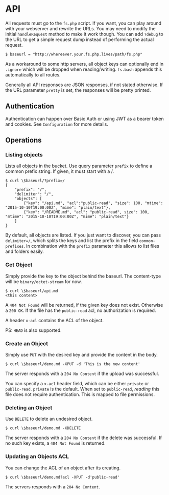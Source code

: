 # API

All requests must go to the `fs.php` script. If you want, you can play around with your webserver and
rewrite the URLs. You may need to modify the initial `handleRequest` method to make it work though. You can add
`?debug` to the URL to get a simple request dump instead of performing the actual request.

```
$ baseurl = "http://whereever.your.fs.php.lives/path/fs.php"
```

As a workaround to some http servers, all object keys can optionally end in `.ignore` which will be dropped when
reading/writing. `fs.bash` appends this automatically to all routes.

Generally all API responses are JSON responses, if not stated otherwise. If the URL parameter `pretty` is set, the responses will be pretty printed.


## Authentication

Authentication can happen over Basic Auth or using JWT as a bearer token and cookies. See `Configuration` for more details.

## Operations
### Listing objects

Lists all objects in the bucket. Use query parameter `prefix` to define a common prefix string. If given, it must
start with a /.

```
$ curl \$baseurl/?prefix=/
{
	"prefix": "/",
	"delimiter": "/",
	"objects": [
		{"key": "/api.md", "acl":"public-read", "size": 100, "mtime": "2015-10-10T19:00:00Z", "mime": "plain/text"},
		{"key": "/README.md", "acl": "public-read", size": 100, "mtime": "2015-10-10T19:00:00Z", "mime": "plain/text"}
	]
}
```

By default, all objects are listed. If you just want to discover, you can pass `delimiter=/`, which splits the keys
and list the prefix in the field `common-prefixes`. In combination with the `prefix` parameter this allows to list
files and folders easily.

### Get Object

Simply provide the key to the object behind the baseurl. The content-type will be `binary/octet-stream` for now.

```
$ curl \$baseurl/api.md
<this content>
```

A `404 Not Found` will be returned, if the given key does not exist. Otherwise a `200 OK`. If the file has the `public-read`
acl, no authorization is required.

A header `x-acl` contains the ACL of the object.

PS: `HEAD` is also supported.

### Create an Object

Simply use `PUT` with the desired key and provide the content in the body.

```
$ curl \$baseurl/demo.md -XPUT -d 'This is the new content'
```

The server responds with a `204 No Content` if the upload was successful.

You can specify a `x-acl` header field, which can be either `private` or `public-read`. `private` is the default.
When set to `public-read`, _reading_ this file does not require authentication. This is mapped to file permissions.

### Deleting an Object

Use `DELETE` to delete an undesired object.

```
$ curl \$baseurl/demo.md -XDELETE
```

The server responds with a `204 No Content` if the delete was successful. If no such key exists, a `404 Not Found` is returned.

### Updating an Objects ACL

You can change the ACL of an object after its creating.

```
$ curl \$baseurl/demo.md?acl -XPUT -d'public-read'
```

The servers responds with a `204 No Content`.

